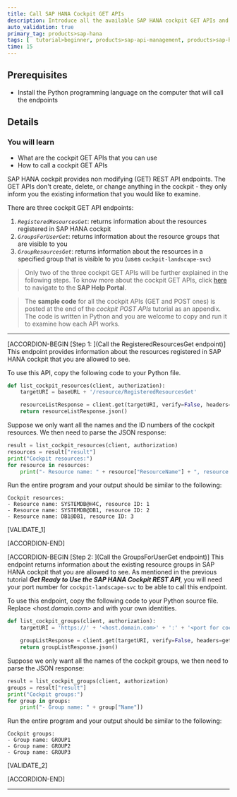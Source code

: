 ```yaml
---
title: Call SAP HANA Cockpit GET APIs
description: Introduce all the available SAP HANA cockpit GET APIs and the method to use them.
auto_validation: true
primary_tag: products>sap-hana
tags: [  tutorial>beginner, products>sap-api-management, products>sap-hana ]
time: 15
---
```


## Prerequisites  
 - Install the Python programming language on the computer that will call the  endpoints

## Details
### You will learn  
  - What are the cockpit GET APIs that you can use
  - How to call a cockpit GET APIs

SAP HANA cockpit provides non modifying (GET) REST API endpoints. The GET APIs don't create, delete, or change anything in the cockpit - they only inform you the existing information that you would like to examine.

There are three cockpit GET API endpoints:

1. *`RegisteredResourcesGet`*: returns information about the resources registered in SAP HANA cockpit
2. *`GroupsForUserGet`*: returns information about the resource groups that are visible to you
3. *`GroupResourcesGet`*: returns information about the resources in a specified group that is visible to you (uses `cockpit-landscape-svc`)

> Only two of the three cockpit GET APIs will be further explained in the following steps. To know more about the cockpit GET APIs, click [here](https://help.sap.com/viewer/afa922439b204e9caf22c78b6b69e4f2/2.8.0.0/en-US/4888d87f6a934dd18e5e782079e4ca63.html) to navigate to the **SAP Help Portal**.

> The **sample code** for all the cockpit APIs (GET and POST ones) is posted at the end of the *cockpit POST APIs* tutorial as an appendix. The code is written in Python and you are welcome to copy and run it to examine how each API works.

---


[ACCORDION-BEGIN [Step 1: ](Call the RegisteredResourcesGet endpoint)]
This endpoint provides information about the resources registered in SAP HANA cockpit that you are allowed to see.

To use this API, copy the following code to your Python file.
```Python
def list_cockpit_resources(client, authorization):
    targetURI = baseURL + '/resource/RegisteredResourcesGet'

    resourceListResponse = client.get(targetURI, verify=False, headers=get_header(authorization))
    return resourceListResponse.json()
```

Suppose we only want all the names and the ID numbers of the cockpit resources. We then need to parse the JSON response:
```Python
result = list_cockpit_resources(client, authorization)
resources = result["result"]
print("Cockpit resources:")
for resource in resources:
    print("- Resource name: " + resource["ResourceName"] + ", resource ID: " + resource["ResourceId"])
```

Run the entire program and your output should be similar to the following:
```
Cockpit resources:
- Resource name: SYSTEMDB@H4C, resource ID: 1
- Resource name: SYSTEMDB@DB1, resource ID: 2
- Resource name: DB1@DB1, resource ID: 3
```

[VALIDATE_1]

[ACCORDION-END]


[ACCORDION-BEGIN [Step 2: ](Call the GroupsForUserGet endpoint)]
This endpoint returns information about the existing resource groups in SAP HANA cockpit that you are allowed to see. As mentioned in the previous tutorial **_Get Ready to Use the SAP HANA Cockpit REST API_**, you will need your port number for `cockpit-landscape-svc` to be able to call this endpoint.

To use this endpoint, copy the following code to your Python source file. Replace *<host.domain.com>* and *<port for cockpit-landscape-svc>* with your own identities.

```Python
def list_cockpit_groups(client, authorization):
    targetURI = 'https://' + '<host.domain.com>' + ':' + '<port for cockpit-landscape-svc>' + '/group/GroupsForUserGet'

    groupListResponse = client.get(targetURI, verify=False, headers=get_header(authorization))
    return groupListResponse.json()
```

Suppose we only want all the names of the cockpit groups, we then need to parse the JSON response:
```Python
result = list_cockpit_groups(client, authorization)
groups = result["result"]
print("Cockpit groups:")
for group in groups:
    print("- Group name: " + group["Name"])
```

Run the entire program and your output should be similar to the following:
```
Cockpit groups:
- Group name: GROUP1
- Group name: GROUP2
- Group name: GROUP3
```

[VALIDATE_2]

[ACCORDION-END]

---
